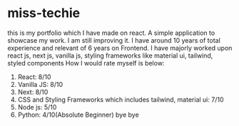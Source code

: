 # miss-techie
this is my portfolio which I have made on react. A simple application to showcase my work. I am still improving it. I have around 10 years of total experience and relevant of 6 years on Frontend. I have majorly worked upon react js, next js, vanilla js, styling frameworks like material ui, tailwind, styled components
How I would rate myself is below:
1. React: 8/10
2. Vanilla JS: 8/10
3. Next: 8/10
4. CSS and Styling Frameworks which includes tailwind, material ui: 7/10
6. Node js: 5/10
7. Python: 4/10(Absolute Beginner)
   bye bye
